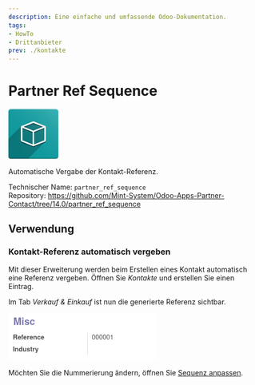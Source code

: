 ```yaml
---
description: Eine einfache und umfassende Odoo-Dokumentation.
tags:
- HowTo
- Drittanbieter
prev: ./kontakte
---
```

# Partner Ref Sequence
![icon_oms_box](assets/icon_oms_box.png)

Automatische Vergabe der Kontakt-Referenz.

Technischer Name: `partner_ref_sequence`\
Repository: <https://github.com/Mint-System/Odoo-Apps-Partner-Contact/tree/14.0/partner_ref_sequence>

## Verwendung

### Kontakt-Referenz automatisch vergeben

Mit dieser Erweiterung werden beim Erstellen eines Kontakt automatisch eine Referenz vergeben. Öffnen Sie *Kontakte* und erstellen Sie einen Eintrag.

Im Tab *Verkauf & Einkauf* ist nun die generierte Referenz sichtbar.

![](assets/Partner%20Ref%20Sequence.png)

Möchten Sie die Nummerierung ändern, öffnen Sie [Sequenz anpassen](Einstellungen.md#Sequenz%20anpassen).